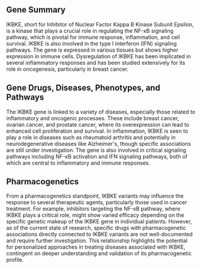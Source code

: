## Gene Summary
IKBKE, short for Inhibitor of Nuclear Factor Kappa B Kinase Subunit Epsilon, is a kinase that plays a crucial role in regulating the NF-κB signaling pathway, which is pivotal for immune response, inflammation, and cell survival. IKBKE is also involved in the type I interferon (IFN) signaling pathways. The gene is expressed in various tissues but shows higher expression in immune cells. Dysregulation of IKBKE has been implicated in several inflammatory responses and has been studied extensively for its role in oncogenesis, particularly in breast cancer.

## Gene Drugs, Diseases, Phenotypes, and Pathways
The IKBKE gene is linked to a variety of diseases, especially those related to inflammatory and oncogenic processes. These include breast cancer, ovarian cancer, and prostate cancer, where its overexpression can lead to enhanced cell proliferation and survival. In inflammation, IKBKE is seen to play a role in diseases such as rheumatoid arthritis and potentially in neurodegenerative diseases like Alzheimer's, though specific associations are still under investigation. The gene is also involved in critical signaling pathways including NF-κB activation and IFN signaling pathways, both of which are central to inflammatory and immune responses.

## Pharmacogenetics
From a pharmacogenetics standpoint, IKBKE variants may influence the response to several therapeutic agents, particularly those used in cancer treatment. For example, inhibitors targeting the NF-κB pathway, where IKBKE plays a critical role, might show varied efficacy depending on the specific genetic makeup of the IKBKE gene in individual patients. However, as of the current state of research, specific drugs with pharmacogenetic associations directly connected to IKBKE variants are not well-documented and require further investigation. This relationship highlights the potential for personalized approaches in treating diseases associated with IKBKE, contingent on deeper understanding and validation of its pharmacogenetic profile.